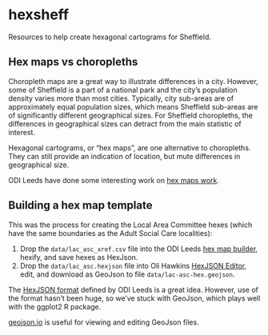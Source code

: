 hexsheff
================

Resources to help create hexagonal cartograms for Sheffield.

## Hex maps vs choropleths

Choropleth maps are a great way to illustrate differences in a city.
However, some of Sheffield is a part of a national park and the city’s
population density varies more than most cities. Typically, city
sub-areas are of approximately equal population sizes, which means
Sheffield sub-areas are of significantly different geographical sizes.
For Sheffield choropleths, the differences in geographical sizes can
detract from the main statistic of interest.

Hexagonal cartograms, or “hex maps”, are one alternative to choropleths.
They can still provide an indication of location, but mute differences
in geographical size.

ODI Leeds have done some interesting work on [hex maps
work](https://open-innovations.org/blog/2017-05-08-mapping-election-with-hexes).

## Building a hex map template

This was the process for creating the Local Area Committee hexes (which
have the same boundaries as the Adult Social Care localities):

1.  Drop the `data/lac_asc_xref.csv` file into the ODI Leeds [hex map
    builder](https://open-innovations.org/projects/hexmaps/builder.html),
    hexify, and save hexes as HexJson.
2.  Drop the `data/lac_asc.hexjson` file into Oli Hawkins [HexJSON
    Editor](https://olihawkins.com/project/hexjson-editor/), edit, and
    download as GeoJson to file `data/lac-asc-hex.geojson`.

The [HexJSON
format](https://open-innovations.org/projects/hexmaps/hexjson.html)
defined by ODI Leeds is a great idea. However, use of the format hasn’t
been huge, so we’ve stuck with GeoJson, which plays well with the
ggplot2 R package.

[geojson.io](https://geojson.io/) is useful for viewing and editing
GeoJson files.
